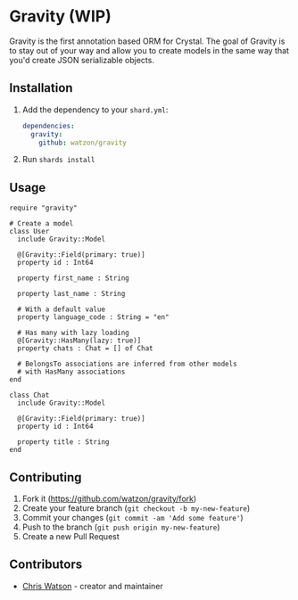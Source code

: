 # Gravity (WIP)

Gravity is the first annotation based ORM for Crystal. The goal of Gravity is to stay out of your way and allow you to create models in the same way that you'd create JSON serializable objects.

## Installation

1. Add the dependency to your `shard.yml`:

   ```yaml
   dependencies:
     gravity:
       github: watzon/gravity
   ```

2. Run `shards install`

## Usage

```crystal
require "gravity"

# Create a model
class User
  include Gravity::Model

  @[Gravity::Field(primary: true)]
  property id : Int64

  property first_name : String

  property last_name : String

  # With a default value
  property language_code : String = "en"

  # Has many with lazy loading
  @[Gravity::HasMany(lazy: true)]
  property chats : Chat = [] of Chat

  # BelongsTo associations are inferred from other models
  # with HasMany associations
end

class Chat
  include Gravity::Model

  @[Gravity::Field(primary: true)]
  property id : Int64

  property title : String
end
```

## Contributing

1. Fork it (<https://github.com/watzon/gravity/fork>)
2. Create your feature branch (`git checkout -b my-new-feature`)
3. Commit your changes (`git commit -am 'Add some feature'`)
4. Push to the branch (`git push origin my-new-feature`)
5. Create a new Pull Request

## Contributors

- [Chris Watson](https://github.com/watzon) - creator and maintainer
